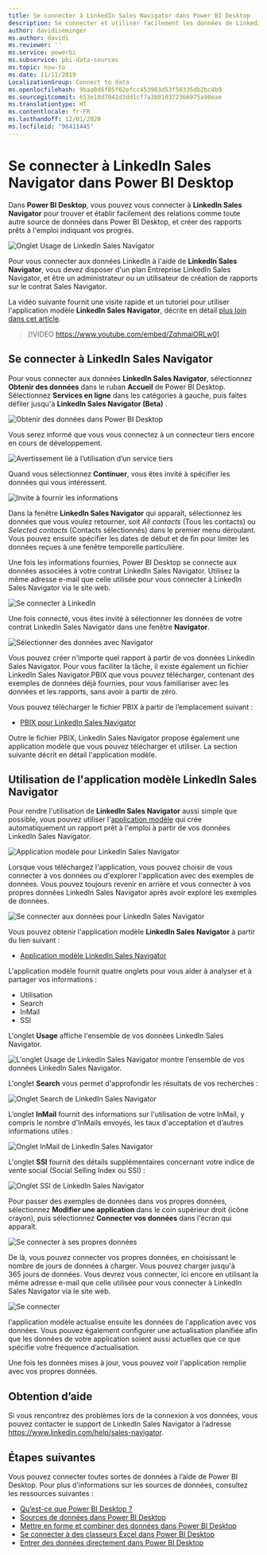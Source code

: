 ```yaml
---
title: Se connecter à LinkedIn Sales Navigator dans Power BI Desktop
description: Se connecter et utiliser facilement les données de LinkedIn dans Power BI Desktop
author: davidiseminger
ms.author: davidi
ms.reviewer: ''
ms.service: powerbi
ms.subservice: pbi-data-sources
ms.topic: how-to
ms.date: 11/11/2019
LocalizationGroup: Connect to data
ms.openlocfilehash: 9baa0d6f05f62efcc453983d53f50335db2bc4b9
ms.sourcegitcommit: 653e18d7041d3dd1cf7a38010372366975a98eae
ms.translationtype: HT
ms.contentlocale: fr-FR
ms.lasthandoff: 12/01/2020
ms.locfileid: "96411445"
---
```

# <a name="connect-to-linkedin-sales-navigator-in-power-bi-desktop"></a>Se connecter à LinkedIn Sales Navigator dans Power BI Desktop

Dans **Power BI Desktop**, vous pouvez vous connecter à **LinkedIn Sales Navigator** pour trouver et établir facilement des relations comme toute autre source de données dans Power BI Desktop, et créer des rapports prêts à l'emploi indiquant vos progrès.

![Onglet Usage de LinkedIn Sales Navigator](media/desktop-connect-linkedin-sales-navigator/linkedin-sales-navigator-01.png)


Pour vous connecter aux données LinkedIn à l'aide de **LinkedIn Sales Navigator**, vous devez disposer d'un plan Entreprise LinkedIn Sales Navigator, et être un administrateur ou un utilisateur de création de rapports sur le contrat Sales Navigator.

La vidéo suivante fournit une visite rapide et un tutoriel pour utiliser l'application modèle **LinkedIn Sales Navigator**, décrite en détail [plus loin dans cet article](#using-the-linkedin-sales-navigator-template-app). 

> [!VIDEO https://www.youtube.com/embed/ZqhmaiORLw0]

## <a name="connect-to-linkedin-sales-navigator"></a>Se connecter à LinkedIn Sales Navigator

Pour vous connecter aux données **LinkedIn Sales Navigator**, sélectionnez **Obtenir des données** dans le ruban **Accueil** de Power BI Desktop. Sélectionnez **Services en ligne** dans les catégories à gauche, puis faites défiler jusqu'à **LinkedIn Sales Navigator (Beta)** .

![Obtenir des données dans Power BI Desktop](media/desktop-connect-linkedin-sales-navigator/linkedin-sales-navigator-02.png)

Vous serez informé que vous vous connectez à un connecteur tiers encore en cours de développement. 

![Avertissement lié à l’utilisation d’un service tiers](media/desktop-connect-linkedin-sales-navigator/linkedin-sales-navigator-03.png)

Quand vous sélectionnez **Continuer**, vous êtes invité à spécifier les données qui vous intéressent.

![Invite à fournir les informations](media/desktop-connect-linkedin-sales-navigator/linkedin-sales-navigator-04.png)


Dans la fenêtre **LinkedIn Sales Navigator** qui apparaît, sélectionnez les données que vous voulez retourner, soit *All contacts* (Tous les contacts) ou *Selected contacts* (Contacts sélectionnés) dans le premier menu déroulant. Vous pouvez ensuite spécifier les dates de début et de fin pour limiter les données reçues à une fenêtre temporelle particulière.

Une fois les informations fournies, Power BI Desktop se connecte aux données associées à votre contrat LinkedIn Sales Navigator. Utilisez la même adresse e-mail que celle utilisée pour vous connecter à LinkedIn Sales Navigator via le site web. 

![Se connecter à LinkedIn](media/desktop-connect-linkedin-sales-navigator/linkedin-sales-navigator-05.png)

Une fois connecté, vous êtes invité à sélectionner les données de votre contrat LinkedIn Sales Navigator dans une fenêtre **Navigator**.

![Sélectionner des données avec Navigator](media/desktop-connect-linkedin-sales-navigator/linkedin-sales-navigator-09.png)

Vous pouvez créer n'importe quel rapport à partir de vos données LinkedIn Sales Navigator. Pour vous faciliter la tâche, il existe également un fichier LinkedIn Sales Navigator.PBIX que vous pouvez télécharger, contenant des exemples de données déjà fournies, pour vous familiariser avec les données et les rapports, sans avoir à partir de zéro.

Vous pouvez télécharger le fichier PBIX à partir de l’emplacement suivant :
* [PBIX pour LinkedIn Sales Navigator](service-template-apps-samples.md)

Outre le fichier PBIX, LinkedIn Sales Navigator propose également une application modèle que vous pouvez télécharger et utiliser. La section suivante décrit en détail l'application modèle.


## <a name="using-the-linkedin-sales-navigator-template-app"></a>Utilisation de l'application modèle LinkedIn Sales Navigator

Pour rendre l'utilisation de **LinkedIn Sales Navigator** aussi simple que possible, vous pouvez utiliser l'[application modèle](service-template-apps-overview.md) qui crée automatiquement un rapport prêt à l'emploi à partir de vos données LinkedIn Sales Navigator.

![Application modèle pour LinkedIn Sales Navigator](media/desktop-connect-linkedin-sales-navigator/linkedin-sales-navigator-10.png)

Lorsque vous téléchargez l'application, vous pouvez choisir de vous connecter à vos données ou d'explorer l'application avec des exemples de données. Vous pouvez toujours revenir en arrière et vous connecter à vos propres données LinkedIn Sales Navigator après avoir exploré les exemples de données. 

![Se connecter aux données pour LinkedIn Sales Navigator](media/desktop-connect-linkedin-sales-navigator/linkedin-sales-navigator-11.png)



Vous pouvez obtenir l'application modèle **LinkedIn Sales Navigator** à partir du lien suivant :
* [Application modèle LinkedIn Sales Navigator](https://appsource.microsoft.com/en-us/product/power-bi/pbi-contentpacks.linkedin_navigator)

L'application modèle fournit quatre onglets pour vous aider à analyser et à partager vos informations :

* Utilisation
* Search
* InMail
* SSI

L'onglet **Usage** affiche l'ensemble de vos données LinkedIn Sales Navigator.

![L'onglet Usage de LinkedIn Sales Navigator montre l’ensemble de vos données LinkedIn Sales Navigator.](media/desktop-connect-linkedin-sales-navigator/linkedin-sales-navigator-12.png)

L'onglet **Search** vous permet d'approfondir les résultats de vos recherches :

![Onglet Search de LinkedIn Sales Navigator](media/desktop-connect-linkedin-sales-navigator/linkedin-sales-navigator-13.png)

L’onglet **InMail** fournit des informations sur l'utilisation de votre InMail, y compris le nombre d'InMails envoyés, les taux d'acceptation et d’autres informations utiles :

![Onglet InMail de LinkedIn Sales Navigator](media/desktop-connect-linkedin-sales-navigator/linkedin-sales-navigator-14.png)

L'onglet **SSI** fournit des détails supplémentaires concernant votre indice de vente social (Social Selling Index ou SSI) :

![Onglet SSI de LinkedIn Sales Navigator](media/desktop-connect-linkedin-sales-navigator/linkedin-sales-navigator-15.png)

Pour passer des exemples de données dans vos propres données, sélectionnez **Modifier une application** dans le coin supérieur droit (icône crayon), puis sélectionnez **Connecter vos données** dans l'écran qui apparaît.

![Se connecter à ses propres données](media/desktop-connect-linkedin-sales-navigator/linkedin-sales-navigator-16.png)

De là, vous pouvez connecter vos propres données, en choisissant le nombre de jours de données à charger. Vous pouvez charger jusqu'à 365 jours de données. Vous devrez vous connecter, ici encore en utilisant la même adresse e-mail que celle utilisée pour vous connecter à LinkedIn Sales Navigator via le site web. 

![Se connecter](media/desktop-connect-linkedin-sales-navigator/linkedin-sales-navigator-17.png)

l'application modèle actualise ensuite les données de l'application avec vos données. Vous pouvez également configurer une actualisation planifiée afin que les données de votre application soient aussi actuelles que ce que spécifie votre fréquence d’actualisation. 

Une fois les données mises à jour, vous pouvez voir l'application remplie avec vos propres données.

## <a name="getting-help"></a>Obtention d’aide

Si vous rencontrez des problèmes lors de la connexion à vos données, vous pouvez contacter le support de LinkedIn Sales Navigator à l’adresse https://www.linkedin.com/help/sales-navigator. 

## <a name="next-steps"></a>Étapes suivantes
Vous pouvez connecter toutes sortes de données à l’aide de Power BI Desktop. Pour plus d’informations sur les sources de données, consultez les ressources suivantes :

* [Qu’est-ce que Power BI Desktop ?](../fundamentals/desktop-what-is-desktop.md)
* [Sources de données dans Power BI Desktop](desktop-data-sources.md)
* [Mettre en forme et combiner des données dans Power BI Desktop](desktop-shape-and-combine-data.md)
* [Se connecter à des classeurs Excel dans Power BI Desktop](desktop-connect-excel.md)   
* [Entrer des données directement dans Power BI Desktop](desktop-enter-data-directly-into-desktop.md)   
